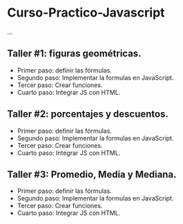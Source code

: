 # Curso-Practico-Javascript

...

## Taller #1: figuras geométricas.

- Primer paso: definir las fórmulas.
- Segundo paso: Implementar la formulas en JavaScript.
- Tercer paso: Crear funciones.
- Cuarto paso: Integrar JS con HTML.

## Taller #2: porcentajes y descuentos.

- Primer paso: definir las fórmulas.
- Segundo paso: Implementar la formulas en JavaScript.
- Tercer paso: Crear funciones.
- Cuarto paso: Integrar JS con HTML.

## Taller #3: Promedio, Media y Mediana.

- Primer paso: definir las fórmulas.
- Segundo paso: Implementar la formulas en JavaScript.
- Tercer paso: Crear funciones.
- Cuarto paso: Integrar JS con HTML.
